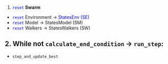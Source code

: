 1.  <span style="color:blue">`reset`</span> **Swarm**

 - <span style="color:blue">`reset`</span> Environment -> <span style="color:blue">StatesEnv (SE)</span>
 - <span style="color:blue">`reset`</span> Model -> StatesModel (SM)
 - <span style="color:blue">`reset`</span> Walkers -> StatesWalkers (SW)
## 2. While not `calculate_end_condition` -> `run_step`:
 - `step_and_update_best`
